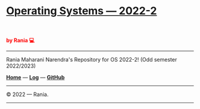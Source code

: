 # [Operating Systems — 2022-2](https://raniaarn.github.io/os222/)

<br><br>
<span style="color:RED; font-weight:bold;">by Rania 💻</span>
<hr>

Rania Maharani Narendra's Repository for OS 2022-2! (Odd semester 2022/2023)

**[Home](https://raniaarn.github.io/os222/)** — **[Log](https://raniaarn.github.io/os222/TXT/mylog.txt)** — **[GitHub](https://github.com/Raniaarn/)**

---

© 2022 — Rania.

---
